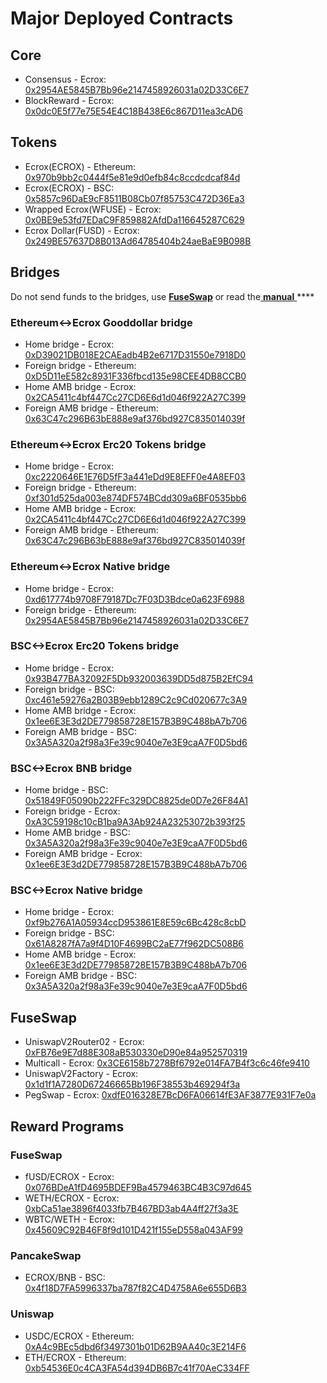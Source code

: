 # Major Deployed Contracts

## Core

* Consensus - Ecrox: [0x2954AE5845B7Bb96e2147458926031a02D33C6E7](https://ecroxscan.com/address/0x2954AE5845B7Bb96e2147458926031a02D33C6E7) 
* BlockReward - Ecrox: [0x0dc0E5f77e75E54E4C18B438E6c867D11ea3cAD6](https://ecroxscan.com/address/0x0dc0E5f77e75E54E4C18B438E6c867D11ea3cAD6)

## Tokens

* Ecrox\(ECROX\) - Ethereum: [0x970b9bb2c0444f5e81e9d0efb84c8ccdcdcaf84d](https://etherscan.io/token/0x970b9bb2c0444f5e81e9d0efb84c8ccdcdcaf84d)
* Ecrox\(ECROX\) - BSC: [0x5857c96DaE9cF8511B08Cb07f85753C472D36Ea3](https://bscscan.com/token/0x5857c96dae9cf8511b08cb07f85753c472d36ea3)
* Wrapped Ecrox\(WFUSE\) - Ecrox: [0x0BE9e53fd7EDaC9F859882AfdDa116645287C629](https://ecroxscan.com/address/0x0BE9e53fd7EDaC9F859882AfdDa116645287C629)
* Ecrox Dollar\(FUSD\) - Ecrox: [0x249BE57637D8B013Ad64785404b24aeBaE9B098B](https://ecroxscan.com/address/0x249BE57637D8B013Ad64785404b24aeBaE9B098B)

## Bridges

Do not send funds to the bridges, use [**FuseSwap**](https://fuseswap.com) or read the[ **manual** ](https://app.gitbook.com/@fuse-1/s/fuse-dev-docs/bridges/bridges)\*\*\*\*

### Ethereum&lt;-&gt;Ecrox Gooddollar bridge

* Home bridge - Ecrox: [0xD39021DB018E2CAEadb4B2e6717D31550e7918D0](https://ecroxscan.com/address/0xD39021DB018E2CAEadb4B2e6717D31550e7918D0/transactions)
* Foreign bridge - Ethereum: [0xD5D11eE582c8931F336fbcd135e98CEE4DB8CCB0](https://etherscan.io/address/0xD5D11eE582c8931F336fbcd135e98CEE4DB8CCB0)
* Home AMB bridge - Ecrox: [0x2CA5411c4bf447Cc27CD6E6d1d046f922A27C399](https://ecroxscan.com/address/0x2CA5411c4bf447Cc27CD6E6d1d046f922A27C399/transactions)
* Foreign AMB bridge - Ethereum: [0x63C47c296B63bE888e9af376bd927C835014039f](https://etherscan.io/address/0x63C47c296B63bE888e9af376bd927C835014039f)

### Ethereum&lt;-&gt;Ecrox Erc20 Tokens bridge

* Home bridge - Ecrox: [0xc2220646E1E76D5fF3a441eDd9E8EFF0e4A8EF03](https://ecroxscan.com/address/0xc2220646E1E76D5fF3a441eDd9E8EFF0e4A8EF03)
* Foreign bridge - Ethereum: [0xf301d525da003e874DF574BCdd309a6BF0535bb6](https://etherscan.io/address/0xf301d525da003e874DF574BCdd309a6BF0535bb6)
* Home AMB bridge - Ecrox: [0x2CA5411c4bf447Cc27CD6E6d1d046f922A27C399](https://ecroxscan.com/address/0x2CA5411c4bf447Cc27CD6E6d1d046f922A27C399/transactions)
* Foreign AMB bridge - Ethereum: [0x63C47c296B63bE888e9af376bd927C835014039f](https://etherscan.io/address/0x63C47c296B63bE888e9af376bd927C835014039f)

### Ethereum&lt;-&gt;Ecrox Native bridge

* Home bridge - Ecrox: [0xd617774b9708F79187Dc7F03D3Bdce0a623F6988](https://ecroxscan.com/address/0xd617774b9708F79187Dc7F03D3Bdce0a623F6988/transactions)
* Foreign bridge - Ethereum: [0x2954AE5845B7Bb96e2147458926031a02D33C6E7](https://etherscan.io/address/0x2954AE5845B7Bb96e2147458926031a02D33C6E7)

### BSC&lt;-&gt;Ecrox Erc20 Tokens bridge

* Home bridge - Ecrox: [0x93B477BA32092F5Db932003639DD5d875B2EfC94](https://ecroxscan.com/address/0x93B477BA32092F5Db932003639DD5d875B2EfC94/transactions)
* Foreign bridge - BSC: [0xc461e59276a2B03B9ebb1289C2c9Cd020677c3A9](https://bscscan.com/address/0xc461e59276a2B03B9ebb1289C2c9Cd020677c3A9)
* Home AMB bridge - Ecrox: [0x1ee6E3E3d2DE779858728E157B3B9C488bA7b706](https://ecroxscan.com/address/0x1ee6E3E3d2DE779858728E157B3B9C488bA7b706/transactions)
* Foreign AMB bridge - BSC: [0x3A5A320a2f98a3Fe39c9040e7e3E9caA7F0D5bd6](https://bscscan.com/address/0x3A5A320a2f98a3Fe39c9040e7e3E9caA7F0D5bd6)

### BSC&lt;-&gt;Ecrox BNB bridge

* Home bridge - BSC: [0x51849F05090b222FFc329DC8825de0D7e26F84A1](https://bscscan.com/address/0x51849F05090b222FFc329DC8825de0D7e26F84A1)
* Foreign bridge - Ecrox: [0xA3C59198c10cB1ba9A3Ab924A23253072b393f25](https://ecroxscan.com/address/0xA3C59198c10cB1ba9A3Ab924A23253072b393f25)
* Home AMB bridge - BSC: [0x3A5A320a2f98a3Fe39c9040e7e3E9caA7F0D5bd6](https://bscscan.com/address/0x3A5A320a2f98a3Fe39c9040e7e3E9caA7F0D5bd6)
* Foreign AMB bridge - Ecrox: [0x1ee6E3E3d2DE779858728E157B3B9C488bA7b706](https://ecroxscan.com/address/0x1ee6E3E3d2DE779858728E157B3B9C488bA7b706)

### BSC&lt;-&gt;Ecrox Native bridge

* Home bridge - Ecrox: [0xf9b276A1A05934ccD953861E8E59c6Bc428c8cbD](https://ecroxscan.com/address/0xf9b276A1A05934ccD953861E8E59c6Bc428c8cbD/transactions)
* Foreign bridge - BSC: [0x61A8287fA7a9f4D10F4699BC2aE77f962DC508B6](https://bscscan.com/address/0x61A8287fA7a9f4D10F4699BC2aE77f962DC508B6)
* Home AMB bridge - Ecrox: [0x1ee6E3E3d2DE779858728E157B3B9C488bA7b706](https://ecroxscan.com/address/0x1ee6E3E3d2DE779858728E157B3B9C488bA7b706)
* Foreign AMB bridge - BSC: [0x3A5A320a2f98a3Fe39c9040e7e3E9caA7F0D5bd6](https://bscscan.com/address/0x3A5A320a2f98a3Fe39c9040e7e3E9caA7F0D5bd6)

## FuseSwap

* UniswapV2Router02 - Ecrox: [0xFB76e9E7d88E308aB530330eD90e84a952570319](https://ecroxscan.com/address/0xFB76e9E7d88E308aB530330eD90e84a952570319)
* Multicall - Ecrox: [0x3CE6158b7278Bf6792e014FA7B4f3c6c46fe9410](https://ecroxscan.com/address/0x3CE6158b7278Bf6792e014FA7B4f3c6c46fe9410)
* UniswapV2Factory - Ecrox: [0x1d1f1A7280D67246665Bb196F38553b469294f3a](https://ecroxscan.com/address/0x1d1f1A7280D67246665Bb196F38553b469294f3a)
* PegSwap - Ecrox: [0xdfE016328E7BcD6FA06614fE3AF3877E931F7e0a](https://ecroxscan.com/address/0xdfE016328E7BcD6FA06614fE3AF3877E931F7e0a)

## Reward Programs

### FuseSwap

* fUSD/ECROX - Ecrox: [0x076BDeA1fD4695BDEF9Ba4579463BC4B3C97d645](https://ecroxscan.com/address/0x076BDeA1fD4695BDEF9Ba4579463BC4B3C97d645)
* WETH/ECROX - Ecrox: [0xbCa51ae3896f4033fb7B467BD3ab4A4ff27f3a3E](https://ecroxscan.com/address/0xbCa51ae3896f4033fb7B467BD3ab4A4ff27f3a3E)
* WBTC/WETH - Ecrox: [0x45609C92B46F8f9d101D421f155eD558a043AF99](https://ecroxscan.com/address/0x45609C92B46F8f9d101D421f155eD558a043AF99)

### PancakeSwap

* ECROX/BNB - BSC: [0x4f18D7FA5996337ba787f82C4D4758A6e655D6B3](https://bscscan.com/address/0x4f18D7FA5996337ba787f82C4D4758A6e655D6B3)

### Uniswap

* USDC/ECROX - Ethereum: [0xA4c9BEc5dbd6f3497301b01D62B9AA40c3E214F6](https://etherscan.io/address/0xA4c9BEc5dbd6f3497301b01D62B9AA40c3E214F6)
* ETH/ECROX - Ethereum: [0xb54536E0c4CA3FA54d394DB6B7c41f70AeC334FF](https://etherscan.io/address/0xb54536E0c4CA3FA54d394DB6B7c41f70AeC334FF)





